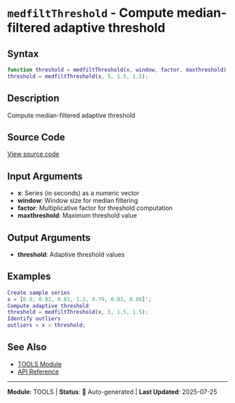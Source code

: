 # `medfiltThreshold` - Compute median-filtered adaptive threshold

## Syntax

```matlab
function threshold = medfiltThreshold(x, window, factor, maxthreshold)
threshold = medfiltThreshold(x, 5, 1.5, 1.5);
```

## Description

Compute median-filtered adaptive threshold

## Source Code

[View source code](../../../src/tools/medfiltThreshold.m)

## Input Arguments

- **x**: Series (in seconds) as a numeric vector
- **window**: Window size for median filtering
- **factor**: Multiplicative factor for threshold computation
- **maxthreshold**: Maximum threshold value

## Output Arguments

- **threshold**: Adaptive threshold values

## Examples

```matlab
Create sample series
x = [0.8, 0.82, 0.81, 1.2, 0.79, 0.83, 0.80]';
Compute adaptive threshold
threshold = medfiltThreshold(x, 5, 1.5, 1.5);
Identify outliers
outliers = x > threshold;
```

## See Also

- [TOOLS Module](README.md)
- [API Reference](../README.md)

---

**Module**: TOOLS | **Status**: 🔄 Auto-generated | **Last Updated**: 2025-07-25
